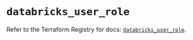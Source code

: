 # `databricks_user_role`

Refer to the Terraform Registry for docs: [`databricks_user_role`](https://registry.terraform.io/providers/databricks/databricks/1.46.0/docs/resources/user_role).

